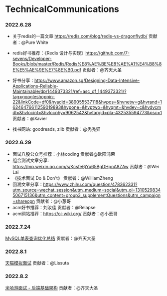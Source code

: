 # TechnicalCommunications



### 2022.6.28

* 关于redis的一篇文章 https://redis.com/blog/redis-vs-dragonflydb/  贡献者：@Pure White
* redis好书推荐：《Redis 设计与实现》https://github.com/7-sevens/Developer-Books/blob/master/Redis/Redis%E8%AE%BE%E8%AE%A1%E4%B8%8E%E5%AE%9E%E7%8E%B0.pdf 贡献者：@齐天大圣
* 好书分享：https://www.amazon.sg/Designing-Data-Intensive-Applications-Reliable-Maintainable/dp/1449373321/ref=asc_df_1449373321/?tag=googleshoppin-22&linkCode=df0&hvadid=389055537118&hvpos=&hvnetw=g&hvrand=16246476611259019893&hvpone=&hvptwo=&hvqmt=&hvdev=c&hvdvcmdl=&hvlocint=&hvlocphy=9062542&hvtargid=pla-432535594773&psc=1 贡献者：@Xavier

* 找书网站: goodreads, zlib  贡献者：@秃秃猫



### 2022.6.29

* 面试八股公众号推荐：小林coding  贡献者@欧阳鸿荣
* 组合测试文章分享: https://mp.weixin.qq.com/s/Kcsfe6jYu65BgDHpnA8ZAw 贡献者：@Wei Lai
* 《技术面试 Do & Don't》 贡献者：@WilliamZheng
* 回溯文章分享：https://www.zhihu.com/question/478362331?utm_source=wechat_session&utm_medium=social&utm_oi=1310529834506715136&utm_content=group3_supplementQuestions&utm_campaign=shareopn 贡献者：@小葱哥
* acm好书推荐：刘汝佳 贡献者：@Relapse
* acm网站推荐：https://oi-wiki.org/ 贡献者：@小葱哥



### 2022.7.24

[MySQL单表查询优化总结](https://github.com/KSDeng/TechnicalCommunications/blob/main/MySQL%E5%8D%95%E8%A1%A8%E6%9F%A5%E8%AF%A2%E4%BC%98%E5%8C%96%E6%80%BB%E7%BB%93.md) 贡献者：@齐天大圣



### 2022.8.1

[天猫模拟面试](https://github.com/KSDeng/TechnicalCommunications/blob/main/%E5%A4%A9%E7%8C%AB%E6%A8%A1%E6%8B%9F%E9%9D%A2%E8%AF%95-20220801.png) 贡献者：@Lissuta



### 2022.8.2

[米哈游面试 - 后端基础架构](https://github.com/KSDeng/TechnicalCommunications/blob/main/%E7%B1%B3%E5%93%88%E6%B8%B8%E9%9D%A2%E8%AF%95-20220802.png) 贡献者：@齐天大圣
